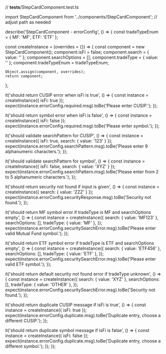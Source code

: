 // __tests__/StepCardComponent.test.ts

import StepCardComponent from '../components/StepCardComponent'; // adjust path as needed

describe('StepCardComponent - errorConfig', () => {
  const tradeTypeEnum = { MF: 'MF', ETF: 'ETF' };

  const createInstance = (overrides = {}) => {
    const component = new StepCardComponent();
    component.isFi = false;
    component.search = { value: '' };
    component.searchOptions = [];
    component.tradeType = { value: '' };
    component.tradeTypeEnum = tradeTypeEnum;

    Object.assign(component, overrides);
    return component;
  };

  it('should return CUSIP error when isFi is true', () => {
    const instance = createInstance({ isFi: true });
    expect(instance.errorConfig.required.msg).toBe('Please enter CUSIP.');
  });

  it('should return symbol error when isFi is false', () => {
    const instance = createInstance({ isFi: false });
    expect(instance.errorConfig.required.msg).toBe('Please enter symbol.');
  });

  it('should validate searchPattern for CUSIP', () => {
    const instance = createInstance({ isFi: true, search: { value: '123' } });
    expect(instance.errorConfig.searchPattern.msg).toBe('Please enter 9 alphanumeric characters.');
  });

  it('should validate searchPattern for symbol', () => {
    const instance = createInstance({ isFi: false, search: { value: 'XYZ' } });
    expect(instance.errorConfig.searchPattern.msg).toBe('Please enter from 2 to 5 alphanumeric characters.');
  });

  it('should return security not found if input is given', () => {
    const instance = createInstance({ search: { value: 'ZZZ' } });
    expect(instance.errorConfig.securityResponse.msg).toBe('Security not found.');
  });

  it('should return MF symbol error if tradeType is MF and searchOptions empty', () => {
    const instance = createInstance({
      search: { value: 'MF123' },
      searchOptions: [],
      tradeType: { value: 'MF' },
    });
    expect(instance.errorConfig.securitySearchError.msg).toBe('Please enter valid Mutual Fund symbol.');
  });

  it('should return ETF symbol error if tradeType is ETF and searchOptions empty', () => {
    const instance = createInstance({
      search: { value: 'ETF456' },
      searchOptions: [],
      tradeType: { value: 'ETF' },
    });
    expect(instance.errorConfig.securitySearchError.msg).toBe('Please enter valid ETF symbol.');
  });

  it('should return default security not found error if tradeType unknown', () => {
    const instance = createInstance({
      search: { value: 'XYZ' },
      searchOptions: [],
      tradeType: { value: 'OTHER' },
    });
    expect(instance.errorConfig.securitySearchError.msg).toBe('Security not found.');
  });

  it('should return duplicate CUSIP message if isFi is true', () => {
    const instance = createInstance({ isFi: true });
    expect(instance.errorConfig.duplicate.msg).toBe('Duplicate entry, choose a different CUSIP.');
  });

  it('should return duplicate symbol message if isFi is false', () => {
    const instance = createInstance({ isFi: false });
    expect(instance.errorConfig.duplicate.msg).toBe('Duplicate entry, choose a different symbol.');
  });
});